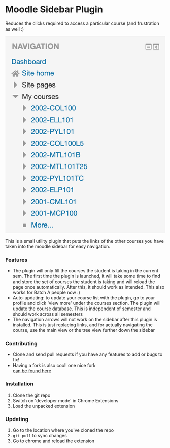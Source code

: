 # Moodle Sidebar Plugin

Reduces the clicks required to access a particular course (and frustration 
as well :)

![example](ghimg/ss.png)

This is a small utility plugin that puts the links of the other courses you 
have taken into the moodle sidebar for easy navigation.

### Features

* The plugin will only fill the courses the student is taking in the current sem.
  The first time the plugin is launched, it will take some time to find and 
  store the set of courses the student is taking and will reload 
  the page once automatically. After this, it should work as intended.
  This also works for Batch A people now :)
* Auto-updating: to update your course list with the plugin, go to your profile
  and click 'view more' under the courses section. The plugin will update the 
  course database. This is independent of semester and should work across all 
  semesters
* The navigation arrows will not work on the sidebar after this plugin is installed.
  This is just replacing links, and for actually navigating the course, use the
  main view or the tree view further down the sidebar

### Contributing

* Clone and send pull requests if you have any features to add or bugs to fix!
* Having a fork is also cool! one nice fork  
  [can be found here](https://github.com/fricai/MoodleSidebarPlugin)

### Installation

1. Clone the git repo
2. Switch on 'developer mode' in Chrome Extensions
3. Load the unpacked extension

### Updating

1. Go to the location where you've cloned the repo
2. `git pull` to sync changes
3. Go to chrome and reload the extension
